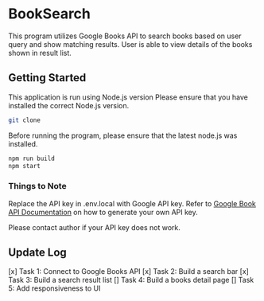 # BookSearch
This program utilizes Google Books API to search books based on user query and show matching results.
User is able to view details of the books shown in result list.

## Getting Started

This application is run using Node.js version
Please ensure that you have installed the correct Node.js version.

```bash
git clone
```


Before running the program, please ensure that the latest node.js was installed.
```bash
npm run build
npm start
```

### Things to Note
Replace the API key in .env.local with Google API key. Refer to [Google Book API Documentation](https://developers.google.com/books/docs/v1/using) on how to generate your own API key.

Please contact author if your API key does not work.

## Update Log
[x] Task 1: Connect to Google Books API
[x] Task 2: Build a search bar
[x] Task 3: Build a search result list
[] Task 4: Build a books detail page
[] Task 5: Add responsiveness to UI